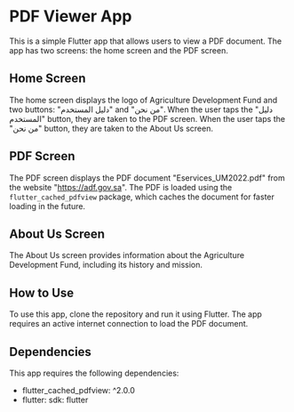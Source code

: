 # PDF Viewer App

This is a simple Flutter app that allows users to view a PDF document. The app has two screens: the home screen and the PDF screen. 

## Home Screen

The home screen displays the logo of Agriculture Development Fund and two buttons: "دليل المستخدم" and "من نحن". When the user taps the "دليل المستخدم" button, they are taken to the PDF screen. When the user taps the "من نحن" button, they are taken to the About Us screen.

## PDF Screen

The PDF screen displays the PDF document "Eservices_UM2022.pdf" from the website "https://adf.gov.sa". The PDF is loaded using the `flutter_cached_pdfview` package, which caches the document for faster loading in the future.

## About Us Screen

The About Us screen provides information about the Agriculture Development Fund, including its history and mission. 

## How to Use

To use this app, clone the repository and run it using Flutter. The app requires an active internet connection to load the PDF document.

## Dependencies

This app requires the following dependencies:

- flutter_cached_pdfview: ^2.0.0
- flutter: sdk: flutter
